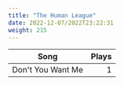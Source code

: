 ```yaml
---
title: "The Human League"
date: 2022-12-07/2022T23:22:31
weight: 215
---
```




 Song | Plays 
----- | -----:
Don't You Want Me | 1
